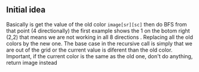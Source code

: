 ## Initial idea
Basically is get the value of the old color `image[sr][sc]` then do BFS from that point (4 directionally) the first example shows the 1 on the botom right (2,2) that means we are not working in all 8 directions . Replacing all the old colors by the new one.
The base case in the recursive call is simply that we are out of the grid or the current value is diferent than the old color.
​
Important, if the current color is the same as the old one, don't do anything, return image instead